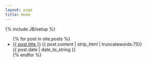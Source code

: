```yaml
---
layout: page
title: Home
---
```

{% include JB/setup %}

<!--<ul class="posts">
  {% for post in site.posts %}
    <li><span>{{ post.date | date_to_string }}</span> &raquo; <a href="{{ BASE_PATH }}{{ post.url }}">{{ post.title }}</a></li>
  {% endfor %}
</ul>-->

<ul class="posts">
  {% for post in site.posts %}
    <li style="cursor: pointer;">
      <div>
        <a href="{{ BASE_PATH }}{{ post.url }}">{{ post.title }}</a>
        {{ post.content | strip_html | truncatewords:75}}
      </div>
      <span>{{ post.date | date_to_string }}</span>
    </li>
  {% endfor %}
</ul>